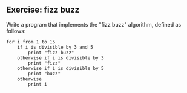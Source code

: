 ## Exercise: fizz buzz

Write a program that implements the "fizz buzz" algorithm, defined as follows:

```
for i from 1 to 15
    if i is divisible by 3 and 5
        print "fizz buzz"
    otherwise if i is divisible by 3
        print "fizz"
    otherwise if i is divisible by 5
        print "buzz"
    otherwise
        print i
```

